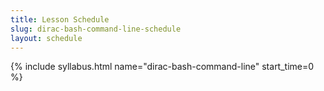```yaml
---
title: Lesson Schedule
slug: dirac-bash-command-line-schedule
layout: schedule
---
```

{% include syllabus.html  name="dirac-bash-command-line" start_time=0 %}